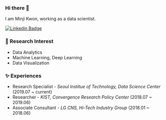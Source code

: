 ### Hi there :art:

I am Minji Kwon, working as a data scientist.

[![Linkedin Badge](https://img.shields.io/badge/-LinkedIn-blue?style=flat-square&logo=Linkedin&logoColor=white&link=https://www.linkedin.com/in/minji-kwon-0ba22718b/)](https://www.linkedin.com/in/minji-kwon-0ba22718b/)

### :blossom: Research Interest
- Data Analytics
- Machine Learning, Deep Learning
- Data Visualization

### :sparkles: Experiences
- Research Specialist - *Seoul Institue of Technology, Data Science Center* (2019.07 ~ current)
- Researcher - *KIST, Convergence Research Policy Center* (2018.07 ~ 2019.06)
- Associate Consultant - *LG CNS, Hi-Tech Industry Group* (2018.01 ~ 2018.06)

<!--
**mindykwon/mindykwon** is a ✨ _special_ ✨ repository because its `README.md` (this file) appears on your GitHub profile.

Here are some ideas to get you started:

- 🔭 I’m currently working on ...
- 🌱 I’m currently learning ...
- 👯 I’m looking to collaborate on ...
- 🤔 I’m looking for help with ...
- 💬 Ask me about ...
- 📫 How to reach me: ...
- 😄 Pronouns: ...
- ⚡ Fun fact: ...
- 🎉
